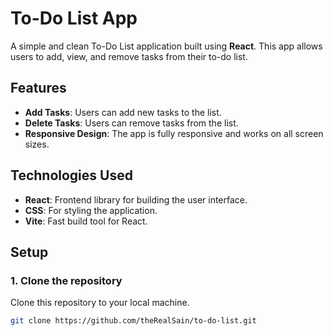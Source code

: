 # To-Do List App

A simple and clean To-Do List application built using **React**. This app allows users to add, view, and remove tasks from their to-do list.

## Features

- **Add Tasks**: Users can add new tasks to the list.
- **Delete Tasks**: Users can remove tasks from the list.
- **Responsive Design**: The app is fully responsive and works on all screen sizes.

## Technologies Used

- **React**: Frontend library for building the user interface.
- **CSS**: For styling the application.
- **Vite**: Fast build tool for React.

## Setup

### 1. Clone the repository

Clone this repository to your local machine.

```bash
git clone https://github.com/theRealSain/to-do-list.git
